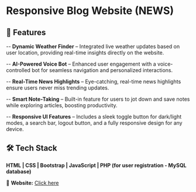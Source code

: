 # Responsive Blog Website (NEWS)  

## 🚀 Features  

-- **Dynamic Weather Finder** – Integrated live weather updates based on user location, providing real-time insights directly on the website.  

-- **AI-Powered Voice Bot** – Enhanced user engagement with a voice-controlled bot for seamless navigation and personalized interactions.  

-- **Real-Time News Highlights** – Eye-catching, real-time news highlights ensure users never miss trending updates.  

-- **Smart Note-Taking** – Built-in feature for users to jot down and save notes while exploring articles, boosting productivity.  

-- **Responsive UI Features** – Includes a sleek toggle button for dark/light modes, a search bar, logout button, and a fully responsive design for any device.  

## 🛠 Tech Stack  
**HTML | CSS | Bootstrap | JavaScript | PHP (for user registration - MySQL database)**  

🔗 **Website:** [Click here](https://github.com/user-attachments/assets/2a27c37d-1d4e-4c74-9625-4c3ef71bb568)
